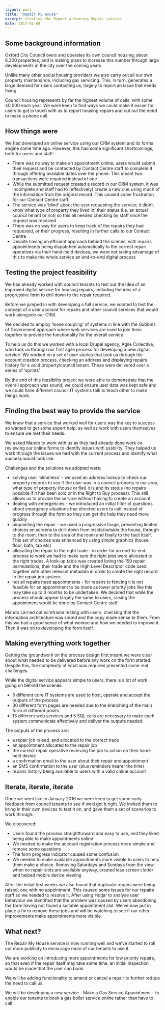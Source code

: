 ```yaml
---
layout: post
title: "Repair My House"
excerpt: Creating the Report a Housing Repair service
date: 2017-02-04
---
```



## Some background information

Oxford City Council owns and operates its own council housing, about 8,300 properties, and is making plans to increase this number through large developments in the city over the coming years.
 
Unlike many other social housing providers we also carry out all our own property maintenance, including gas servicing. This, in turn, generates a large demand for users contacting us, largely to report an issue that needs fixing.
 
Council housing represents by far the highest volume of calls, with some 40,000 each year. We were keen to find ways we could make it easier for users to get in touch with us to report housing repairs and cut out the need to make a phone call.
 

## How things were 

We had developed an online service using our CRM system and its forms engine some time ago. However, this had some significant shortcomings, both for users and staff:

- There was no way to make an appointment online; users would submit their request and be contacted by Contact Centre staff to complete it through offering available dates over the phone. This meant two transactions were required instead of one
- While the submitted request created a record in our CRM system, it was incomplete and staff had to (effectively) create a new one using much of the information from the original record. This caused some frustration for our Contact Centre staff
- The service was ‘blind’ about the user requesting the service; it didn’t know what type of property they lived in, their status (i.e. an actual council tenant or not) so this all needed checking by staff once the request was received
- There was no way for users to keep track of the repairs they had requested, or their progress, resulting in further calls to our Contact Centre
- Despite having an efficient approach behind the scenes, with repairs appointments being dispatched automatically to the correct repair operatives via their hand-held devices, we were not taking advantage of this to make the whole service an end-to-end digital process 

 
## Testing the project feasibility

We had already worked with council tenants to test out the idea of an improved digital service for housing repairs, including the idea of a progressive form to drill down to the repair required. 

Before we jumped in with developing a full service, we wanted to test the concept of a user account for repairs and other council services that would work alongside our CRM.

We decided to employ ‘loose coupling’ of systems in line with the Gubbins of Government approach where web services are used to join them together to provide the functionality for the overall service.

To help us do this we worked with a local Drupal agency, Agile Collective, who took us through our first agile process for developing a new digital service.  We worked on a set of user stories that took us through the account creation process, checking an address and displaying repairs history for a valid property/council tenant. These were delivered over a series of ‘sprints’ 

By the end of this feasibility project we were able to demonstrate that the overall approach was sound, we could ensure user data was kept safe and we could have different council IT systems talk to teach other to make things work.  


## Finding the best way to provide the service

We knew that a service that worked well for users was the key to success so wanted to get some expert help, as well as work with users themselves to ensure we met their needs.

We asked Mando to work with us as they had already done work on reviewing our online forms to identify issues with usability. They helped us work through the issues we had with the current process and identify what success would look like.

Challenges and the solutions we adopted were:

- solving user ‘blindness’ - we used an address lookup to check our property records to see if the user was in a council property in our area, what type of property (house or flat) it is and its status (no repairs possible if it has been sold or in the Right to Buy process). This still allows us to provide the service without having to create an account
- dealing with emergencies - we introduced an initial filter of questions about emergency situations that directed users to call instead of progress through the form so they can get the help they need more quickly
- pinpointing the repair - we used a progressive triage, presenting limited choices on screens to drill-down from inside/outside the house, through to the room, then to the area of the room and finally to the fault itself. This set of choices was enhanced by using simple graphics (house, floor, bath, tap etc)
- allocating the repair to the right trade - in order for an end-to-end process to work we had to make sure the right jobs were allocated to the right trades. A look-up table was created listing the 159 repair permutations, their trade and the High Level Descriptor code used together with other relevant metadata in order to create the right record in the repair job system.
- not all repairs need appointments - for repairs to fencing it is not feasible for an appointment to be made as lower priority jobs like this may take up to 3 months to be undertaken. We decided that while the process should appear largely the same to users, raising the appointment would be done by Contact Centre staff  

Mando carried out wireframe testing with users, checking that the information architecture was sound and the copy made sense to them. From this we had a good sense of what worked and how we needed to improve it. Then it was on to developing the form itself.


## Making everything work together

Getting the groundwork on the process design first meant we were clear about what needed to be delivered before any work on the form started. Despite this, the complexity of what was required presented some real challenges. 

While the digital service appears simple to users, there is a lot of work going on behind the scenes:

- 5 different core IT systems are used to host, operate and accept the outputs of the process
- 30 different form pages are needed due to the branching of the main form at different points
- 13 different web services and 5 SQL calls are necessary to make each system communicate effectively and deliver the outputs needed

The outputs of the process are:

- a repair job raised, and allocated to the correct trade
- an appointment allocated to the repair job
- the correct repair operative receiving the job to action on their hand-held device
- a confirmation email to the user about their repair and appointment 
- an SMS confirmation to the user (plus reminders nearer the time)
- repairs history being available to users with a valid online account


## Iterate, iterate, iterate

Once we went live in January 2016 we were keen to get some early feedback from council tenants to see if we’d got it right. We invited them to bring in their own devices to test it on, and gave them a set of scenarios to work through.

We discovered:

- Users found the process straightforward and easy to use, and they liked being able to make appointments online
- We needed to make the account registration process more simple and remove some questions
- The form progress indicator caused some confusion 
- We needed to make available appointments more visible to users to help them make a choice. Removing Saturdays and Sundays from the view, when no repair slots are available anyway, created less screen clutter and helped mobile device viewing

After the initial first weeks we also found that duplicate repairs were being raised, one with no appointment. This caused some issues for our repairs staff so we needed to resolve it. After using Hotjar to analyse user behaviour we identified that the problem was caused by users abandoning the form having not found a suitable appointment slot. We’ve now put in place a fix to remove these jobs and will be watching to see if our other improvements make appointments more visible.


## What next?

The Repair My House service is now running well and we’ve started to roll out more publicity to encourage more of our tenants to use it.

We are working on introducing more appointments for low priority repairs, so that even if the repair itself may take some time, an initial inspection would be made that the user can book.

We will be adding functionality to amend or cancel a repair to further reduce the need to call us.

We will be developing a new service - Make a Gas Service Appointment - to enable our tenants to book a gas boiler service online rather than have to call
